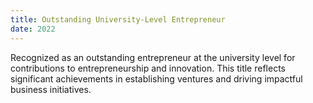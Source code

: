 ```yaml
---
title: Outstanding University-Level Entrepreneur
date: 2022
---
```

Recognized as an outstanding entrepreneur at the university level for contributions to entrepreneurship and innovation. This title reflects significant achievements in establishing ventures and driving impactful business initiatives.
